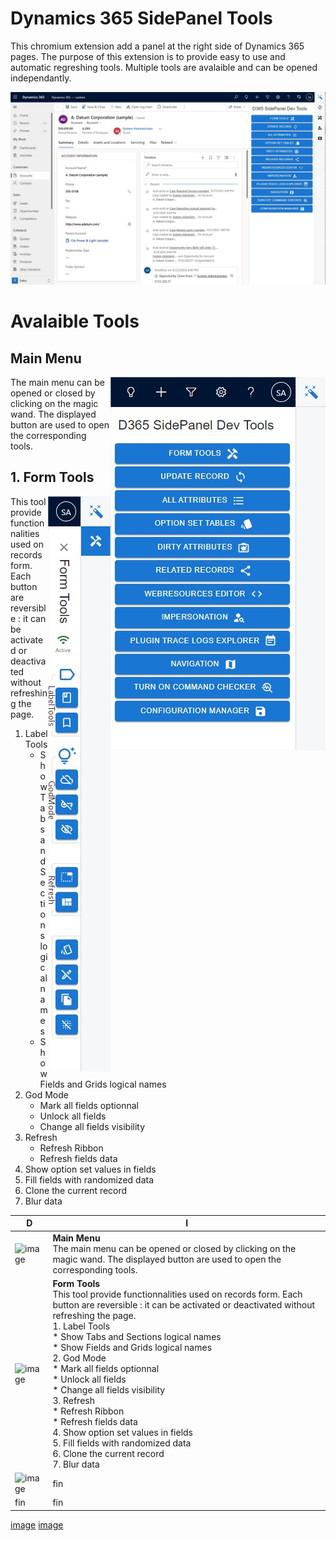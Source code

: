 <link href="screenshots/style.css" rel="stylesheet"></link>

Dynamics 365 SidePanel Tools
============================


This chromium extension add a panel at the right side of Dynamics 365 pages. The purpose of this extension is to provide easy to use and automatic regreshing tools. Multiple tools are avalaible and can be opened independantly.

![image](screenshots/jpg/0.OverallView.jpg)

# Avalaible Tools

## Main Menu

<img align="right" src="screenshots/jpg/0.MainMenu.jpg">

The main menu can be opened or closed by clicking on the magic wand. The displayed button are used to open the corresponding tools.
<br />

## 1\. Form Tools

<img class="clear" align="right" src="screenshots/jpg/1.FormTools.jpg">


This tool provide functionnalities used on records form. Each button are reversible : it can be activated or deactivated without refreshing the page.

1. Label Tools
   - Show Tabs and Sections logical names
   - Show Fields and Grids logical names
2. God Mode
   *   Mark all fields optionnal
   *   Unlock all fields
   *   Change all fields visibility
3. Refresh
   *   Refresh Ribbon
   *   Refresh fields data
4.  Show option set values in fields
5.  Fill fields with randomized data
6.  Clone the current record
7.  Blur data






|D                              |I                            |
|-------------------------------|-----------------------------|
|  ![image](https://github.com/Chisyeuf/d365-sidepanel-dev-tools/blob/master/screenshots/jpg/0.MainMenu.jpg?raw=true)        |**Main Menu** <br/> The main menu can be opened or closed by clicking on the magic wand. The displayed button are used to open the corresponding tools.        |
|   ![image](https://github.com/Chisyeuf/d365-sidepanel-dev-tools/raw/master/screenshots/jpg/1.FormTools.jpg?raw=true)     | **Form Tools** <br/> This tool provide functionnalities used on records form. Each button are reversible : it can be activated or deactivated without refreshing the page. <br/> 1.  Label Tools <br />    *   Show Tabs and Sections logical names<br />    *   Show Fields and Grids logical names<br />2.  God Mode<br />    *   Mark all fields optionnal<br />    *   Unlock all fields<br />    *   Change all fields visibility<br />3.  Refresh<br />    *   Refresh Ribbon<br />    *   Refresh fields data<br />4.  Show option set values in fields<br />5.  Fill fields with randomized data<br />6.  Clone the current record<br />7.  Blur data          <br /> |
|![image](https://github.com/Chisyeuf/d365-sidepanel-dev-tools/blob/master/screenshots/jpg/2.UpdateRecords.jpg?raw=true)|fin |
|fin | fin |


[image](https://github.com/Chisyeuf/d365-sidepanel-dev-tools/blob/master/screenshots/jpg/0.MainMenu.jpg?raw=true)
[image](https://github.com/Chisyeuf/d365-sidepanel-dev-tools/raw/master/screenshots/jpg/1.FormTools.jpg?raw=true)
